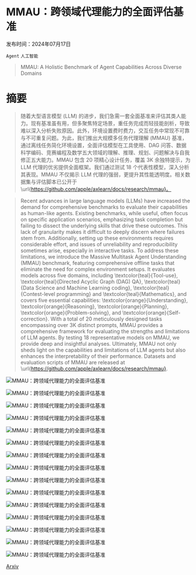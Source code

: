 # MMAU：跨领域代理能力的全面评估基准

发布时间：2024年07月17日

`Agent` `人工智能`

> MMAU: A Holistic Benchmark of Agent Capabilities Across Diverse Domains

# 摘要

> 随着大型语言模型 (LLM) 的进步，我们急需一套全面基准来评估其类人能力。现有基准虽有用，但多聚焦特定场景，重任务完成而轻技能剖析，导致难以深入分析失败原因。此外，环境设置费时费力，交互任务中常现不可靠与不可重复问题。为此，我们推出大规模多任务代理理解 (MMAU) 基准，通过离线任务简化环境设置，全面评估模型在工具使用、DAG 问答、数据科学编码、竞赛编程及数学五大领域的理解、推理、规划、问题解决与自我修正五大能力。MMAU 包含 20 项精心设计任务，覆盖 3K 余独特提示，为 LLM 代理的优劣提供全面框架。我们通过测试 18 个代表性模型，深入分析其表现。MMAU 不仅揭示 LLM 代理的强弱，更提升其性能透明度。相关数据集与评估脚本已公开于 \url{https://github.com/apple/axlearn/docs/research/mmau}。

> Recent advances in large language models (LLMs) have increased the demand for comprehensive benchmarks to evaluate their capabilities as human-like agents. Existing benchmarks, while useful, often focus on specific application scenarios, emphasizing task completion but failing to dissect the underlying skills that drive these outcomes. This lack of granularity makes it difficult to deeply discern where failures stem from. Additionally, setting up these environments requires considerable effort, and issues of unreliability and reproducibility sometimes arise, especially in interactive tasks. To address these limitations, we introduce the Massive Multitask Agent Understanding (MMAU) benchmark, featuring comprehensive offline tasks that eliminate the need for complex environment setups. It evaluates models across five domains, including \textcolor{teal}{Tool-use}, \textcolor{teal}{Directed Acyclic Graph (DAG) QA}, \textcolor{teal}{Data Science and Machine Learning coding}, \textcolor{teal}{Contest-level programming} and \textcolor{teal}{Mathematics}, and covers five essential capabilities: \textcolor{orange}{Understanding}, \textcolor{orange}{Reasoning}, \textcolor{orange}{Planning}, \textcolor{orange}{Problem-solving}, and \textcolor{orange}{Self-correction}. With a total of 20 meticulously designed tasks encompassing over 3K distinct prompts, MMAU provides a comprehensive framework for evaluating the strengths and limitations of LLM agents. By testing 18 representative models on MMAU, we provide deep and insightful analyses. Ultimately, MMAU not only sheds light on the capabilities and limitations of LLM agents but also enhances the interpretability of their performance. Datasets and evaluation scripts of MMAU are released at \url{https://github.com/apple/axlearn/docs/research/mmau}.

![MMAU：跨领域代理能力的全面评估基准](../../../paper_images/2407.18961/x1.png)

![MMAU：跨领域代理能力的全面评估基准](../../../paper_images/2407.18961/MMAU-herofig-v5.jpg)

![MMAU：跨领域代理能力的全面评估基准](../../../paper_images/2407.18961/error-type-example.png)

![MMAU：跨领域代理能力的全面评估基准](../../../paper_images/2407.18961/plan-solve-diagram_v2.png)

![MMAU：跨领域代理能力的全面评估基准](../../../paper_images/2407.18961/x2.png)

![MMAU：跨领域代理能力的全面评估基准](../../../paper_images/2407.18961/retry_message.png)

![MMAU：跨领域代理能力的全面评估基准](../../../paper_images/2407.18961/tool-use-retry-temp-sys.png)

![MMAU：跨领域代理能力的全面评估基准](../../../paper_images/2407.18961/tool-use-retry-error.png)

![MMAU：跨领域代理能力的全面评估基准](../../../paper_images/2407.18961/tool-use-retry-silent.png)

![MMAU：跨领域代理能力的全面评估基准](../../../paper_images/2407.18961/single-tool.png)

![MMAU：跨领域代理能力的全面评估基准](../../../paper_images/2407.18961/parallel-tool.png)

![MMAU：跨领域代理能力的全面评估基准](../../../paper_images/2407.18961/double-tool.png)

![MMAU：跨领域代理能力的全面评估基准](../../../paper_images/2407.18961/math-understand-case1.png)

![MMAU：跨领域代理能力的全面评估基准](../../../paper_images/2407.18961/dag_qa_example.png)

![MMAU：跨领域代理能力的全面评估基准](../../../paper_images/2407.18961/codecontests_understand_example.png)

[Arxiv](https://arxiv.org/abs/2407.18961)